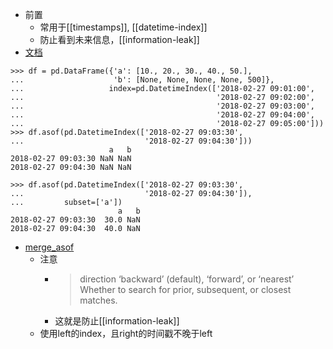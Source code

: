 - 前置
  - 常用于[[timestamps]], [[datetime-index]]
  - 防止看到未来信息，[[information-leak]]
- [文档](https://pandas.pydata.org/pandas-docs/stable/reference/api/pandas.DataFrame.asof.html)

```
>>> df = pd.DataFrame({'a': [10., 20., 30., 40., 50.],
...                    'b': [None, None, None, None, 500]},
...                   index=pd.DatetimeIndex(['2018-02-27 09:01:00',
...                                           '2018-02-27 09:02:00',
...                                           '2018-02-27 09:03:00',
...                                           '2018-02-27 09:04:00',
...                                           '2018-02-27 09:05:00']))
>>> df.asof(pd.DatetimeIndex(['2018-02-27 09:03:30',
...                           '2018-02-27 09:04:30']))
                      a   b
2018-02-27 09:03:30 NaN NaN
2018-02-27 09:04:30 NaN NaN

>>> df.asof(pd.DatetimeIndex(['2018-02-27 09:03:30',
...                           '2018-02-27 09:04:30']),
...         subset=['a'])
                        a   b
2018-02-27 09:03:30  30.0 NaN
2018-02-27 09:04:30  40.0 NaN
```
- [merge_asof](https://pandas.pydata.org/pandas-docs/stable/reference/api/pandas.merge_asof.html)
  - 注意
    - > direction ‘backward’ (default), ‘forward’, or ‘nearest’ Whether to search for prior, subsequent, or closest matches.
    - 这就是防止[[information-leak]]
  - 使用left的index，且right的时间戳不晚于left